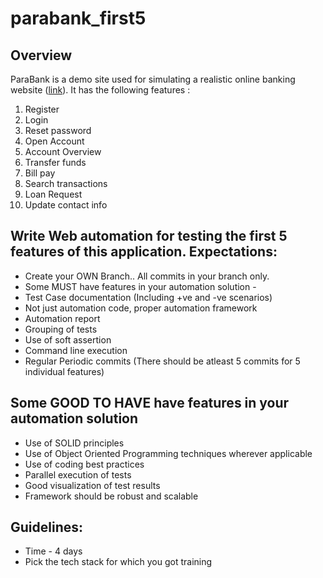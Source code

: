 # parabank_first5
Overview
-
ParaBank is a demo site used for simulating a realistic online banking website ([link](https://parabank.parasoft.com/parabank/index.htm)). It has the following features : 
1. Register
2. Login
3. Reset password
4. Open Account
5. Account Overview
6. Transfer funds
7. Bill pay
8. Search transactions
9. Loan Request
10. Update contact info
 
Write Web automation for testing the first 5 features of this application.
Expectations:
-
- Create your OWN Branch.. All commits in your branch only.
- Some MUST have features in your automation solution -
- Test Case documentation (Including +ve and -ve scenarios)
- Not just automation code, proper automation framework
- Automation report
- Grouping of tests
- Use of soft assertion
- Command line execution
- Regular Periodic commits (There should be atleast 5 commits for 5 individual features)

Some GOOD TO HAVE have features in your automation solution 
-
- Use of SOLID principles
- Use of Object Oriented Programming techniques wherever applicable
- Use of coding best practices
- Parallel execution of tests
- Good visualization of test results
- Framework should be robust and scalable
  
Guidelines:
-
- Time - 4 days
- Pick the tech stack for which you got training

